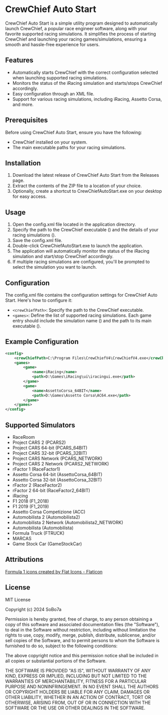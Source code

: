 # CrewChief Auto Start
CrewChief Auto Start is a simple utility program designed to automatically launch CrewChief, a popular race engineer software, along with your favorite supported racing simulations. 
It simplifies the process of starting CrewChief and launching your racing games/simulations, ensuring a smooth and hassle-free experience for users.

## Features
- Automatically starts CrewChief with the correct configuration selected when launching supported racing simulations.
- Monitors the status of the iRacing simulation and starts/stops CrewChief accordingly.
- Easy configuration through an XML file.
- Support for various racing simulations, including iRacing, Assetto Corsa, and more.

## Prerequisites
Before using CrewChief Auto Start, ensure you have the following:

- CrewChief installed on your system.
- The main executable paths for your racing simulations.

## Installation
1. Download the latest release of CrewChief Auto Start from the Releases page.
2. Extract the contents of the ZIP file to a location of your choice.
3. Optionally, create a shortcut to CrewChiefAutoStart.exe on your desktop for easy access.

## Usage
1. Open the config.xml file located in the application directory.
2. Specify the path to the CrewChief executable (<crewChiefPath>) and the details of your racing simulations (<games>).
3. Save the config.xml file.
4. Double-click CrewChiefAutoStart.exe to launch the application.
5. The application will automatically monitor the status of the iRacing simulation and start/stop CrewChief accordingly.
6. If multiple racing simulations are configured, you'll be prompted to select the simulation you want to launch.

## Configuration
The config.xml file contains the configuration settings for CrewChief Auto Start. Here's how to configure it:

- ```<crewChiefPath>```: Specify the path to the CrewChief executable.
- ```<games>```: Define the list of supported racing simulations. Each game entry should include the simulation name (<name>) and the path to its main executable (<path>).

## Example Configuration
```xml
<config>
	<crewChiefPath>C:\Program Files\CrewChiefV4\CrewChiefV4.exe</crewChiefPath>
	<games>
		<game>
			<name>iRacing</name>
			<path>D:\Games\iRacing\ui\iracingui.exe</path>
		</game>
		<game>
			<name>AssettoCorsa_64BIT</name>
			<path>D:\Games\Assetto Corsa\AC64.exe</path>
		</game>
	</games>
</config>
```

## Supported Simulators
- RaceRoom
- Project CARS 2 (PCARS2)
- Project CARS 64-bit (PCARS_64BIT)
- Project CARS 32-bit (PCARS_32BIT)
- Project CARS Network (PCARS_NETWORK)
- Project CARS 2 Network (PCARS2_NETWORK)
- rFactor 1 (RaceFactor1)
- Assetto Corsa 64-bit (AssettoCorsa_64BIT)
- Assetto Corsa 32-bit (AssettoCorsa_32BIT)
- rFactor 2 (RaceFactor2)
- rFactor 2 64-bit (RaceFactor2_64BIT)
- iRacing
- F1 2018 (F1_2018)
- F1 2019 (F1_2019)
- Assetto Corsa Competizione (ACC)
- Automobilista 2 (Automobilista2)
- Automobilista 2 Network (Automobilista2_NETWORK)
- Automobilista (Automobilista)
- Formula Truck (FTRUCK)
- MARCAS
- Game Stock Car (GameStockCar)

## Attributions
[Formula 1 icons created by Flat Icons - Flaticon](https://www.flaticon.com/free-icons/formula-1 )

## License
MIT License

Copyright (c) 2024 SoBo7a

Permission is hereby granted, free of charge, to any person obtaining a copy
of this software and associated documentation files (the "Software"), to deal
in the Software without restriction, including without limitation the rights
to use, copy, modify, merge, publish, distribute, sublicense, and/or sell
copies of the Software, and to permit persons to whom the Software is
furnished to do so, subject to the following conditions:

The above copyright notice and this permission notice shall be included in all
copies or substantial portions of the Software.

THE SOFTWARE IS PROVIDED "AS IS", WITHOUT WARRANTY OF ANY KIND, EXPRESS OR
IMPLIED, INCLUDING BUT NOT LIMITED TO THE WARRANTIES OF MERCHANTABILITY,
FITNESS FOR A PARTICULAR PURPOSE AND NONINFRINGEMENT. IN NO EVENT SHALL THE
AUTHORS OR COPYRIGHT HOLDERS BE LIABLE FOR ANY CLAIM, DAMAGES OR OTHER
LIABILITY, WHETHER IN AN ACTION OF CONTRACT, TORT OR OTHERWISE, ARISING FROM,
OUT OF OR IN CONNECTION WITH THE SOFTWARE OR THE USE OR OTHER DEALINGS IN THE
SOFTWARE.
